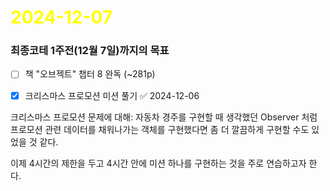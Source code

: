 # <span style="color:yellow">2024-12-07</span>
### 최종코테 1주전(12월 7일)까지의 목표
- [ ] 책 "오브젝트" 챕터 8 완독 (~281p)
- [x] 크리스마스 프로모션 미션 풀기 ✅ 2024-12-06



크리스마스 프로모션 문제에 대해: 자동차 경주를 구현할 때 생각했던 Observer 처럼 
프로모션 관련 데이터를 채워나가는 객체를 구현했다면 좀 더 깔끔하게 구현할 수도 있었을 것 같다.

이제 4시간의 제한을 두고 4시간 안에 미션 하나를 구현하는 것을 주로 연습하고자 한다.
